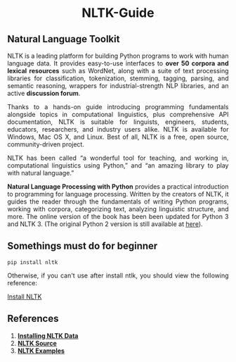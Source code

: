 <div align="justify">

# <div align="center">NLTK-Guide</div>

## Natural Language Toolkit

NLTK is a leading platform for building Python programs to work with human language data. It provides easy-to-use interfaces to __over 50 corpora and lexical resources__ such as WordNet, along with a suite of text processing libraries for classification, tokenization, stemming, tagging, parsing, and semantic reasoning, wrappers for industrial-strength NLP libraries, and an active __discussion forum__.

Thanks to a hands-on guide introducing programming fundamentals alongside topics in computational linguistics, plus comprehensive API documentation, NLTK is suitable for linguists, engineers, students, educators, researchers, and industry users alike. NLTK is available for Windows, Mac OS X, and Linux. Best of all, NLTK is a free, open source, community-driven project.

NLTK has been called “a wonderful tool for teaching, and working in, computational linguistics using Python,” and “an amazing library to play with natural language.”

__Natural Language Processing with Python__ provides a practical introduction to programming for language processing. Written by the creators of NLTK, it guides the reader through the fundamentals of writing Python programs, working with corpora, categorizing text, analyzing linguistic structure, and more. The online version of the book has been been updated for Python 3 and NLTK 3. (The original Python 2 version is still available at <a href="https://www.nltk.org/book_1ed">here</a>).

## Somethings must do for beginner

```batch
pip install nltk
```

Otherwise, if you can't use after install ntlk, you should view the following reference:

<a href="https://www.nltk.org/install.html">Install NLTK</a>

## References

1. <a href="https://www.nltk.org/data.html#installing-nltk-data"><strong>Installing NLTK Data</strong></a>
2. <a href="https://github.com/nltk/nltk"><strong>NLTK Source</strong></a>
3. <a href="https://github.com/athityakumar/ntlk-examples"><strong>NLTK Examples</strong></a>

</div>